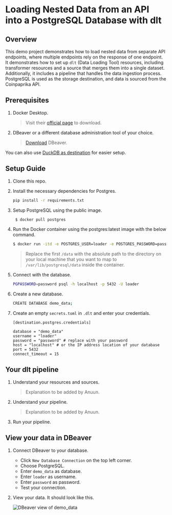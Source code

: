 # Loading Nested Data from an API into a PostgreSQL Database with dlt

## Overview

This demo project demonstrates how to load nested data from separate API endpoints, where multiple endpoints rely on the response of one endpoint. It demonstrates how to set up `dlt` (Data Loading Tool) resources, including transformer resources and a source that merges them into a single dataset. Additionally, it includes a pipeline that handles the data ingestion process. PostgreSQL is used as the storage destination, and data is sourced from the Coinpaprika API.


## Prerequisites
 
1. Docker Desktop.

    > Visit their [official page](https://www.docker.com/products/docker-desktop/) to download.

2. DBeaver or a different database administration tool of your choice.

    > [Download](https://dbeaver.io/download/) DBeaver.

You can also use [DuckDB as destination](https://dlthub.com/docs/getting-started) for easier setup.
    
## Setup Guide

1. Clone this repo.

2. Install the necessary dependencies for Postgres.

    ```bash
    pip install -r requirements.txt
    ```

3. Setup PostgreSQL using the public image.

   ```bash
    $ docker pull postgres
    ```

4. Run the Docker container using the postgres:latest image with the below command.

    ```bash
    $ docker run -itd -e POSTGRES_USER=loader -e POSTGRES_PASSWORD=password -p 5432:5432 -v /data:/var/lib/postgresql/data --name postgresql postgres    
    ```

    > Replace the first `/data` with the absolute path to the directory on your local machine that you want to map to `/var/lib/postgresql/data` inside the container.

5. Connect with the database.

    ```bash
    PGPASSWORD=password psql -h localhost -p 5432 -U loader     
    ```

6. Create a new database.

    ```bash
    CREATE DATABASE demo_data;
    ```

7. Create an empty `secrets.toml` in `.dlt` and enter your credentials. 

    ```env
    [destination.postgres.credentials]

    database = "demo_data"
    username = "loader"
    password = "password" # replace with your password
    host = "localhost" # or the IP address location of your database
    port = 5432
    connect_timeout = 15    
    ```

## Your dlt pipeline

1. Understand your resources and sources.

    > Explanation to be added by Anuun.

2. Understand your pipeline.

    > Explanation to be added by Anuun.

3. Run your pipeline. 

## View your data in DBeaver

1. Connect DBeaver to your database.

    - Click `New Database Connection` on the top left corner.
    - Choose PostgreSQL.
    - Enter `demo_data` as database.
    - Enter `loader` as username.
    - Enter `password` as password.
    - Test your connection.

2. View your data. It should look like this. 

    ![DBeaver view of demo_data](https://storage.googleapis.com/dlt-blog-images/belgrade_demo_DBeaver.png)
